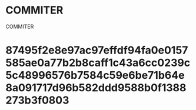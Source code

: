 # COMMITER
COMMITER






# 87495f2e8e97ac97effdf94fa0e0157585ae0a77b2b8caff1c43a6cc0239c5c48996576b7584c59e6be71b64e8a091717d96b582ddd9588b0f1388273b3f0803
